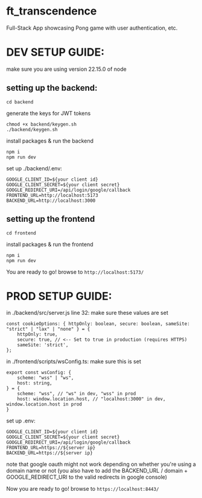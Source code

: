 # ft_transcendence
Full-Stack App showcasing Pong game with user authentication, etc.

# DEV SETUP GUIDE:
make sure you are using version 22.15.0 of node
## setting up the backend:
```
cd backend
```
generate the keys for JWT tokens
``` 
chmod +x backend/keygen.sh
./backend/keygen.sh
```
install packages & run the backend
```
npm i
npm run dev
```
set up ./backend/.env:
```
GOOGLE_CLIENT_ID=${your client id}
GOOGLE_CLIENT_SECRET=${your client secret}
GOOGLE_REDIRECT_URI=/api/login/google/callback
FRONTEND_URL=http://localhost:5173
BACKEND_URL=http://localhost:3000
```
## setting up the frontend
```
cd frontend
```
install packages & run the frontend
```
npm i
npm run dev
```
You are ready to go! browse to ``http://localhost:5173/``

# PROD SETUP GUIDE:
in ./backend/src/server.js line 32: make sure these values are set
```
const cookieOptions: { httpOnly: boolean, secure: boolean, sameSite: "strict" | "lax" | "none" } = {
	httpOnly: true,
	secure: true, // <-- Set to true in production (requires HTTPS)
	sameSite: 'strict',
};
```
in ./frontend/scripts/wsConfig.ts: make sure this is set
```
export const wsConfig: {
	scheme: "wss" | "ws",
	host: string,
} = {
	scheme: "wss", // "ws" in dev, "wss" in prod
	host: window.location.host, // "localhost:3000" in dev, window.location.host in prod
}
```
set up .env:
```
GOOGLE_CLIENT_ID=${your client id}
GOOGLE_CLIENT_SECRET=${your client secret}
GOOGLE_REDIRECT_URI=/api/login/google/callback
FRONTEND_URL=https://${server ip}
BACKEND_URL=https://${server ip}
```

note that google oauth might not work depending on whether you're using a domain name or not
(you also have to add the BACKEND_URL / domain + GOOGLE_REDIRECT_URI to the valid redirects in google console)


Now you are ready to go! browse to ``https://localhost:8443/``